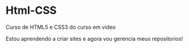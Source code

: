 # Html-CSS
 Curso de HTML5 e CSS3  do curso em video

Estou aprendendo a criar sites e agora vou gerencia meus repositorios!
